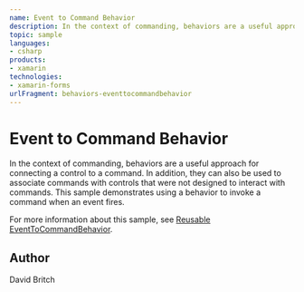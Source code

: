 ```yaml
---
name: Event to Command Behavior
description: In the context of commanding, behaviors are a useful approach for connecting a control to a command. In addition, they can also be used to associate commands with controls that were not designed to interact with commands. This sample demonstrates using a behavior to invoke a command when an event fires. For more information about this sample, see Reusable EventToCommandBehavior.
topic: sample
languages:
- csharp
products:
- xamarin
technologies:
- xamarin-forms
urlFragment: behaviors-eventtocommandbehavior
---
```

Event to Command Behavior
=========================

In the context of commanding, behaviors are a useful approach for connecting a control to a command. In addition, they can also be used to associate commands with controls that were not designed to interact with commands. This sample demonstrates using a behavior to invoke a command when an event fires.

For more information about this sample, see [Reusable EventToCommandBehavior](https://docs.microsoft.com/xamarin/xamarin-forms/app-fundamentals/behaviors/reusable/event-to-command-behavior).

Author
------

David Britch
